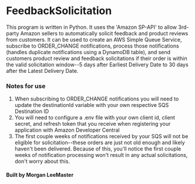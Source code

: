 # FeedbackSolicitation
This program is written in Python. It uses the 'Amazon SP-API' to allow 3rd-party Amazon sellers to automatically solicit feedback and product reviews from customers.
It can be used to create an AWS Simple Queue Service, subscribe to ORDER_CHANGE notifications, process those notifications (handles duplicate notifications using a 
DynamoDB table), and send customers product review and feedback solicitations if their order is within the valid solicitation window--5 days after Earliest Delivery Date
to 30 days after the Latest Delivery Date.

### Notes for use
1. When subscribing to ORDER_CHANGE notifications you will need to update the destinationId variable with your own respective SQS Destination ID
2. You will need to configure a .env file with your own client id, client secret, and refresh token that you receive when registering your application
with Amazon Developer Central
3. The first couple weeks of notifications received by your SQS will not be eligible for solicitation--these orders are just not old enough and likely 
haven't been delivered. Because of this, you'll notice the first couple weeks of notification processing won't result in any actual solicitations, don't worry about this.   

#### Built by Morgan LeeMaster
